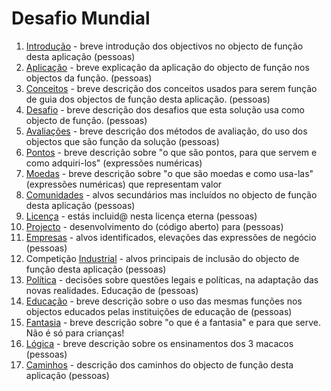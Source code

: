 # Desafio Mundial

1. [Introdução](./INTRO.md) - breve introdução dos objectivos no objecto de função desta aplicação (pessoas)
2. [Aplicação](./APP.md) - breve explicação da aplicação do objecto de função nos objectos da função. (pessoas)
3. [Conceitos](./CONCEITOS.md) - breve descrição dos conceitos usados para serem função de guia dos objectos de função desta aplicação. (pessoas)
4. [Desafio](./DESAFIO.md) - breve descrição dos desafios que esta solução usa como objecto de função. (pessoas)
5. [Avaliações](./AVALIA.md) - breve descrição dos métodos de avaliação, do uso dos objectos que são função da solução (pessoas)
6. [Pontos](./PONTOS.md) - breve descrição sobre "o que são pontos, para que servem e como adquiri-los" (expressões numéricas)
7. [Moedas](./MOEDAS.md) - breve descrição sobre "o que são moedas e como usa-las" (expressões numéricas) que representam valor
8. [Comunidades](./COMUNIDADES.md) - alvos secundários mas incluídos no objecto de função desta aplicação (pessoas)
9. [Licença](./LICENCA.md) - estás incluid@ nesta licença eterna (pessoas)
10. [Projecto](./PROJECTO.md) - desenvolvimento do (código aberto) para (pessoas)
11. [Empresas](./EMPRESAS.md) - alvos identificados, elevações das expressões de negócio (pessoas)
12. Competição [Industrial](./INDUSTRIA.md) - alvos principais de inclusão do objecto de função desta aplicação (pessoas)
13. [Política](./POLITICA.md) - decisões sobre questões legais e políticas, na adaptação das novas realidades. Educação de (pessoas)
14. [Educação](./EDUCA.md) - breve descrição sobre o uso das mesmas funções nos objectos educados pelas instituições de educação de (pessoas)
15. [Fantasia](./FANTASIA.md) - breve descrição sobre "o que é a fantasia" e para que serve. Não é só para crianças!
16. [Lógica](./LOGICA.md) - breve descrição sobre os ensinamentos dos 3 macacos (pessoas)
17. [Caminhos](./CAMINHOS.md) - descrição dos caminhos do objecto de função desta aplicação (pessoas)
